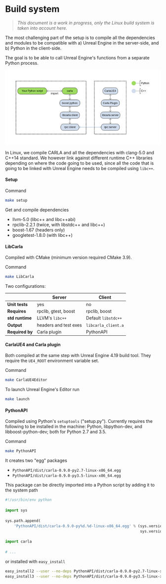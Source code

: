 <h1>Build system</h1>

> _This document is a work in progress, only the Linux build system is taken into account here._

The most challenging part of the setup is to compile all the dependencies and
modules to be compatible with a) Unreal Engine in the server-side, and b) Python
in the client-side.

The goal is to be able to call Unreal Engine's functions from a separate Python
process.

![modules](img/modules.png)

In Linux, we compile CARLA and all the dependencies with clang-5.0 and C++14
standard. We however link against different runtime C++ libraries depending on
where the code going to be used, since all the code that is going to be linked
with Unreal Engine needs to be compiled using `libc++`.

#### Setup

Command

```sh
make setup
```

Get and compile dependencies

  * llvm-5.0 (libc++ and libc++abi)
  * rpclib-2.2.1 (twice, with libstdc++ and libc++)
  * boost-1.67 (headers only)
  * googletest-1.8.0 (with libc++)

#### LibCarla

Compiled with CMake (minimum version required CMake 3.9).

Command

```sh
make LibCarla
```

Two configurations:

|                 | Server       | Client    |
|-----------------|--------------|-----------|
| **Unit tests**  | yes          | no        |
| **Requires**    | rpclib, gtest, boost | rpclib, boost
| **std runtime** | LLVM's `libc++` | Default `libstdc++` |
| **Output**      | headers and test exes | `libcarla_client.a` |
| **Required by** | Carla plugin | PythonAPI |

#### CarlaUE4 and Carla plugin

Both compiled at the same step with Unreal Engine 4.19 build tool. They require
the `UE4_ROOT` environment variable set.

Command

```sh
make CarlaUE4Editor
```

To launch Unreal Engine's Editor run

```sh
make launch
```

#### PythonAPI

Compiled using Python's `setuptools` ("setup.py"). Currently requires the
following to be installed in the machine: Python, libpython-dev, and
libboost-python-dev; both for Python 2.7 and 3.5.

Command

```sh
make PythonAPI
```

It creates two "egg" packages

  * `PythonAPI/dist/carla-0.9.0-py2.7-linux-x86_64.egg`
  * `PythonAPI/dist/carla-0.9.0-py3.5-linux-x86_64.egg`

This package can be directly imported into a Python script by adding it to the
system path

```python
#!/usr/bin/env python

import sys

sys.path.append(
    'PythonAPI/dist/carla-0.9.0-py%d.%d-linux-x86_64.egg' % (sys.version_info.major,
                                                             sys.version_info.minor))

import carla

# ...
```

or installed with `easy_install`

```sh
easy_install2 --user --no-deps PythonAPI/dist/carla-0.9.0-py2.7-linux-x86_64.egg
easy_install3 --user --no-deps PythonAPI/dist/carla-0.9.0-py3.5-linux-x86_64.egg
```
